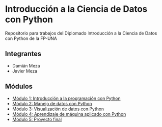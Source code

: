 # Introducción a la Ciencia de Datos con Python
Repositorio para trabajos del Diplomado Introducción a la Ciencia de Datos con Python de la FP-UNA

## Integrantes
* Damián Meza
* Javier Meza

## Módulos
* [Módulo 1: Introducción a la programación con Python](/modulo1)
* [Módulo 2: Manejo de datos con Python](/modulo2)
* [Módulo 3: Visualización de datos con Python](/modulo3)
* [Módulo 4: Aprendizaje de máquina aplicado con Python](/modulo4)
* [Módulo 5: Proyecto final](/modulo5)
